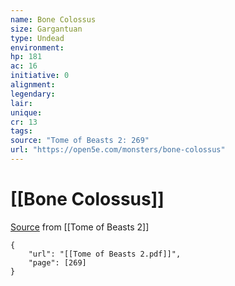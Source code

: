```yaml
---
name: Bone Colossus
size: Gargantuan
type: Undead
environment: 
hp: 181
ac: 16
initiative: 0
alignment: 
legendary: 
lair: 
unique: 
cr: 13
tags: 
source: "Tome of Beasts 2: 269"
url: "https://open5e.com/monsters/bone-colossus"
---
```

# [[Bone Colossus]]

[Source](zotero://open-pdf/library/items/9UQIAB6R?page=269) from [[Tome of Beasts 2]]

```pdf
{
	"url": "[[Tome of Beasts 2.pdf]]",
	"page": [269]
}
```


